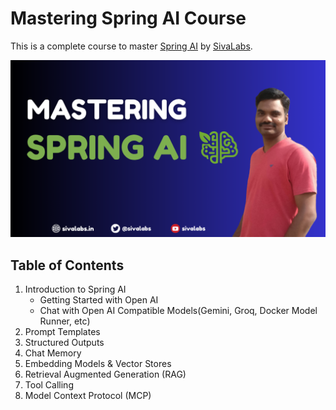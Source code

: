 # Mastering Spring AI Course
This is a complete course to master [Spring AI](https://spring.io/projects/spring-ai) by [SivaLabs](https://www.youtube.com/sivalabs).

![mastering-spring-ai.png](docs/mastering-spring-ai.png)

## Table of Contents
1. Introduction to Spring AI
   * Getting Started with Open AI
   * Chat with Open AI Compatible Models(Gemini, Groq, Docker Model Runner, etc)
2. Prompt Templates
3. Structured Outputs
4. Chat Memory
5. Embedding Models & Vector Stores
6. Retrieval Augmented Generation (RAG)
7. Tool Calling
8. Model Context Protocol (MCP)

